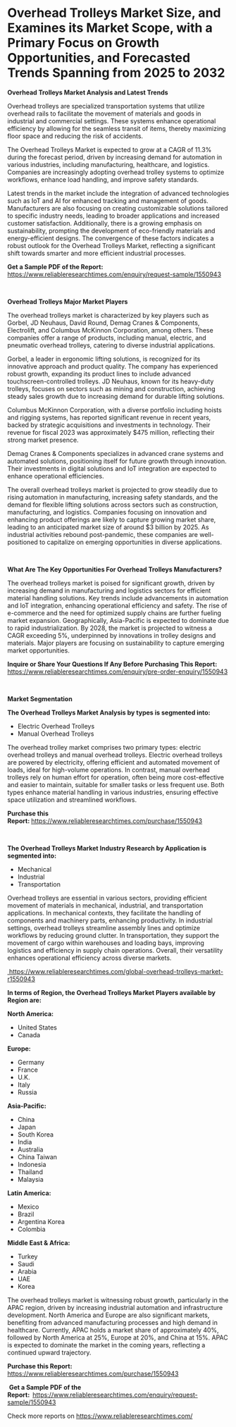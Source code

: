 <p><h1>Overhead Trolleys Market Size, and Examines its Market Scope, with a Primary Focus on Growth Opportunities, and Forecasted Trends Spanning from 2025 to 2032</h1></p><p><strong>Overhead Trolleys Market Analysis and Latest Trends</strong></p>
<p><p>Overhead trolleys are specialized transportation systems that utilize overhead rails to facilitate the movement of materials and goods in industrial and commercial settings. These systems enhance operational efficiency by allowing for the seamless transit of items, thereby maximizing floor space and reducing the risk of accidents. </p><p>The Overhead Trolleys Market is expected to grow at a CAGR of 11.3% during the forecast period, driven by increasing demand for automation in various industries, including manufacturing, healthcare, and logistics. Companies are increasingly adopting overhead trolley systems to optimize workflows, enhance load handling, and improve safety standards.</p><p>Latest trends in the market include the integration of advanced technologies such as IoT and AI for enhanced tracking and management of goods. Manufacturers are also focusing on creating customizable solutions tailored to specific industry needs, leading to broader applications and increased customer satisfaction. Additionally, there is a growing emphasis on sustainability, prompting the development of eco-friendly materials and energy-efficient designs. The convergence of these factors indicates a robust outlook for the Overhead Trolleys Market, reflecting a significant shift towards smarter and more efficient industrial processes.</p></p>
<p><strong>Get a Sample PDF of the Report:&nbsp;</strong> <a href="https://www.reliableresearchtimes.com/enquiry/request-sample/1550943?utm_campaign=2181&utm_medium=2&utm_source=Github&utm_content=ia&utm_term=16022025&utm_id=overhead-trolleys">https://www.reliableresearchtimes.com/enquiry/request-sample/1550943</a></p>
<p>&nbsp;</p>
<p><strong>Overhead Trolleys Major Market Players</strong></p>
<p><p>The overhead trolleys market is characterized by key players such as Gorbel, JD Neuhaus, David Round, Demag Cranes & Components, Electrolift, and Columbus McKinnon Corporation, among others. These companies offer a range of products, including manual, electric, and pneumatic overhead trolleys, catering to diverse industrial applications.</p><p>Gorbel, a leader in ergonomic lifting solutions, is recognized for its innovative approach and product quality. The company has experienced robust growth, expanding its product lines to include advanced touchscreen-controlled trolleys. JD Neuhaus, known for its heavy-duty trolleys, focuses on sectors such as mining and construction, achieving steady sales growth due to increasing demand for durable lifting solutions.</p><p>Columbus McKinnon Corporation, with a diverse portfolio including hoists and rigging systems, has reported significant revenue in recent years, backed by strategic acquisitions and investments in technology. Their revenue for fiscal 2023 was approximately $475 million, reflecting their strong market presence.</p><p>Demag Cranes & Components specializes in advanced crane systems and automated solutions, positioning itself for future growth through innovation. Their investments in digital solutions and IoT integration are expected to enhance operational efficiencies.</p><p>The overall overhead trolleys market is projected to grow steadily due to rising automation in manufacturing, increasing safety standards, and the demand for flexible lifting solutions across sectors such as construction, manufacturing, and logistics. Companies focusing on innovation and enhancing product offerings are likely to capture growing market share, leading to an anticipated market size of around $3 billion by 2025. As industrial activities rebound post-pandemic, these companies are well-positioned to capitalize on emerging opportunities in diverse applications.</p></p>
<p>&nbsp;</p>
<p><strong>What Are The Key Opportunities For Overhead Trolleys Manufacturers?</strong></p>
<p><p>The overhead trolleys market is poised for significant growth, driven by increasing demand in manufacturing and logistics sectors for efficient material handling solutions. Key trends include advancements in automation and IoT integration, enhancing operational efficiency and safety. The rise of e-commerce and the need for optimized supply chains are further fueling market expansion. Geographically, Asia-Pacific is expected to dominate due to rapid industrialization. By 2028, the market is projected to witness a CAGR exceeding 5%, underpinned by innovations in trolley designs and materials. Major players are focusing on sustainability to capture emerging market opportunities.</p></p>
<p><strong>Inquire or Share Your Questions If Any Before Purchasing This Report:</strong> <a href="https://www.reliableresearchtimes.com/enquiry/pre-order-enquiry/1550943?utm_campaign=2181&utm_medium=2&utm_source=Github&utm_content=ia&utm_term=16022025&utm_id=overhead-trolleys">https://www.reliableresearchtimes.com/enquiry/pre-order-enquiry/1550943</a></p>
<p>&nbsp;</p>
<p><strong>Market Segmentation</strong></p>
<p><strong>The Overhead Trolleys Market Analysis by types is segmented into:</strong></p>
<p><ul><li>Electric Overhead Trolleys</li><li>Manual Overhead Trolleys</li></ul></p>
<p><p>The overhead trolley market comprises two primary types: electric overhead trolleys and manual overhead trolleys. Electric overhead trolleys are powered by electricity, offering efficient and automated movement of loads, ideal for high-volume operations. In contrast, manual overhead trolleys rely on human effort for operation, often being more cost-effective and easier to maintain, suitable for smaller tasks or less frequent use. Both types enhance material handling in various industries, ensuring effective space utilization and streamlined workflows.</p></p>
<p><strong>Purchase this Report:&nbsp;</strong><a href="https://www.reliableresearchtimes.com/purchase/1550943?utm_campaign=2181&utm_medium=2&utm_source=Github&utm_content=ia&utm_term=16022025&utm_id=overhead-trolleys">https://www.reliableresearchtimes.com/purchase/1550943</a></p>
<p>&nbsp;</p>
<p><strong>The Overhead Trolleys Market Industry Research by Application is segmented into:</strong></p>
<p><ul><li>Mechanical</li><li>Industrial</li><li>Transportation</li></ul></p>
<p><p>Overhead trolleys are essential in various sectors, providing efficient movement of materials in mechanical, industrial, and transportation applications. In mechanical contexts, they facilitate the handling of components and machinery parts, enhancing productivity. In industrial settings, overhead trolleys streamline assembly lines and optimize workflows by reducing ground clutter. In transportation, they support the movement of cargo within warehouses and loading bays, improving logistics and efficiency in supply chain operations. Overall, their versatility enhances operational efficiency across diverse markets.</p></p>
<p><a href="https://www.reliableresearchtimes.com/global-overhead-trolleys-market-r1550943?utm_campaign=2181&utm_medium=2&utm_source=Github&utm_content=ia&utm_term=16022025&utm_id=overhead-trolleys">&nbsp;https://www.reliableresearchtimes.com/global-overhead-trolleys-market-r1550943</a></p>
<p><strong>In terms of Region, the Overhead Trolleys Market Players available by Region are:</strong></p>
<p>
    <p> <strong> North America: </strong>
        <ul>
            <li>United States</li>
            <li>Canada</li>
        </ul>
        </p> 
    <p> <strong> Europe: </strong>
        <ul>
            <li>Germany</li>
            <li>France</li>
            <li>U.K.</li>
            <li>Italy</li>
            <li>Russia</li>
        </ul>
        </p> 
    <p> <strong> Asia-Pacific: </strong>
        <ul>
            <li>China</li>
            <li>Japan</li>
            <li>South Korea</li>
            <li>India</li>
            <li>Australia</li>
            <li>China Taiwan</li>
            <li>Indonesia</li>
            <li>Thailand</li>
            <li>Malaysia</li>
        </ul>
        </p> 
    <p> <strong> Latin America: </strong>
        <ul>
            <li>Mexico</li>
            <li>Brazil</li>
            <li>Argentina Korea</li>
            <li>Colombia</li>
        </ul>
        </p> 
    <p> <strong> Middle East & Africa: </strong>
        <ul>
            <li>Turkey</li>
            <li>Saudi</li>
            <li>Arabia</li>
            <li>UAE</li>
            <li>Korea</li>
        </ul>
    </p>
    </p>
<p><p>The overhead trolleys market is witnessing robust growth, particularly in the APAC region, driven by increasing industrial automation and infrastructure development. North America and Europe are also significant markets, benefiting from advanced manufacturing processes and high demand in healthcare. Currently, APAC holds a market share of approximately 40%, followed by North America at 25%, Europe at 20%, and China at 15%. APAC is expected to dominate the market in the coming years, reflecting a continued upward trajectory.</p></p>
<p><strong>Purchase this Report: </strong><a href="https://www.reliableresearchtimes.com/purchase/1550943?utm_campaign=2181&utm_medium=2&utm_source=Github&utm_content=ia&utm_term=16022025&utm_id=overhead-trolleys">https://www.reliableresearchtimes.com/purchase/1550943</a></p>
<p>&nbsp;<strong>Get a Sample PDF of the Report:&nbsp;&nbsp;</strong><a href="https://www.reliableresearchtimes.com/enquiry/request-sample/1550943?utm_campaign=2181&utm_medium=2&utm_source=Github&utm_content=ia&utm_term=16022025&utm_id=overhead-trolleys">https://www.reliableresearchtimes.com/enquiry/request-sample/1550943</a></p>
<p><strong></strong></p>
<p>Check more reports on <a href="https://www.reliableresearchtimes.com/?utm_campaign=2181&utm_medium=2&utm_source=Github&utm_content=ia&utm_term=16022025&utm_id=overhead-trolleys">https://www.reliableresearchtimes.com/</a></p>